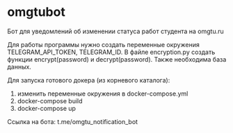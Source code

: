 # omgtubot
Бот для уведомлений об изменении статуса работ студента на omgtu.ru 

Для работы программы нужно создать переменные окружения TELEGRAM_API_TOKEN, TELEGRAM_ID. В файле encryption.py создать функции encrypt(password) и decrypt(password). Также необходима база данных.

Для запуска готового докера (из корневого каталога):
1. изменить переменные окружения в docker-compose.yml
2. docker-compose build
3. docker-compose up

Ссылка на бота: t.me/omgtu_notification_bot
